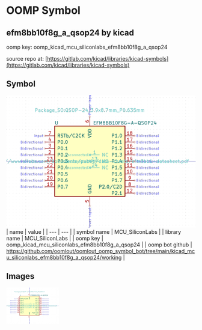 # OOMP Symbol  
## efm8bb10f8g_a_qsop24  by kicad  
  
oomp key: oomp_kicad_mcu_siliconlabs_efm8bb10f8g_a_qsop24  
  
source repo at: [https://gitlab.com/kicad/libraries/kicad-symbols](https://gitlab.com/kicad/libraries/kicad-symbols)  
## Symbol  
  
[![working.png](working_600.png)](working.png)  
| name | value | 
| --- | --- | 
| symbol name | MCU_SiliconLabs | 
| library name | MCU_SiliconLabs | 
| oomp key | oomp_kicad_mcu_siliconlabs_efm8bb10f8g_a_qsop24 | 
| oomp bot github | https://github.com/oomlout/oomlout_oomp_symbol_bot/tree/main/kicad_mcu_siliconlabs_efm8bb10f8g_a_qsop24/working | 
## Images  
  
[![working.png](working_140.png)](working.png)  
